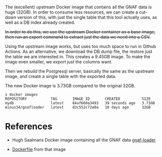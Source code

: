 The (excellent) upstream Docker image that contains all the GNAF data is
huge (32GB). In order to consume less resources, we can create a cut-down
version of this, with just the single table that this tool actually uses,
as well as a DB index already created.

~~In order to do this, we use the upstream Docker container as a base image, 
then run an export command to extract just the data we need into a CSV.~~

Using the upstream image works, but uses too much space to run in Github
Actions.  As an alternative, we download the DB dump file, the restore
just the table we are interested in.  This creates a 9.45GB image.
To make the image even smaller, we export just the columns want.

Then we rebuild the Postgresql server, basically the same as the upstream
image, and create a single table with the exported data.

The new Docker image is 3.73GB compared to the original 32GB.

```
❯ docker images
REPOSITORY           TAG       IMAGE ID       CREATED          SIZE
mydb                 latest    84af660a3493   39 seconds ago   3.73GB
minus34/gnafloader   latest    d2c552c72a0a   10 days ago      32GB
```

# References

- Hugh Saalmans Docker image containing all the GNAF data [gnaf-loader](https://github.com/minus34/gnaf-loader)

- [Dockerfile](https://github.com/minus34/gnaf-loader/blob/master/docker/Dockerfile) from that image